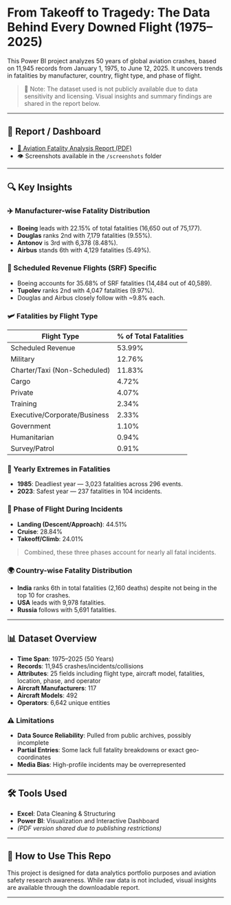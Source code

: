 # From Takeoff to Tragedy: The Data Behind Every Downed Flight (1975–2025)

This Power BI project analyzes 50 years of global aviation crashes, based on 11,945 records from January 1, 1975, to June 12, 2025. It uncovers trends in fatalities by manufacturer, country, flight type, and phase of flight.

> 🚫 Note: The dataset used is not publicly available due to data sensitivity and licensing. Visual insights and summary findings are shared in the report below.

---

## 📄 Report / Dashboard
- [📄 Aviation Fatality Analysis Report (PDF)](Aviation_Fatality_Report.pdf)
- 👁️ Screenshots available in the `/screenshots` folder

---

## 🔍 Key Insights

### ✈️ Manufacturer-wise Fatality Distribution
- **Boeing** leads with 22.15% of total fatalities (16,650 out of 75,177).
- **Douglas** ranks 2nd with 7,179 fatalities (9.55%).
- **Antonov** is 3rd with 6,378 (8.48%).
- **Airbus** stands 6th with 4,129 fatalities (5.49%).

### 🧭 Scheduled Revenue Flights (SRF) Specific
- Boeing accounts for 35.68% of SRF fatalities (14,484 out of 40,589).
- **Tupolev** ranks 2nd with 4,047 fatalities (9.97%).
- Douglas and Airbus closely follow with ~9.8% each.

### 🛩️ Fatalities by Flight Type
| Flight Type                       | % of Total Fatalities |
|----------------------------------|------------------------|
| Scheduled Revenue                | 53.99%                |
| Military                         | 12.76%                |
| Charter/Taxi (Non-Scheduled)     | 11.83%                |
| Cargo                            | 4.72%                 |
| Private                          | 4.07%                 |
| Training                         | 2.34%                 |
| Executive/Corporate/Business     | 2.33%                 |
| Government                       | 1.10%                 |
| Humanitarian                     | 0.94%                 |
| Survey/Patrol                    | 0.91%                 |

### 📅 Yearly Extremes in Fatalities
- **1985**: Deadliest year — 3,023 fatalities across 296 events.
- **2023**: Safest year — 237 fatalities in 104 incidents.

### 🛬 Phase of Flight During Incidents
- **Landing (Descent/Approach)**: 44.51%
- **Cruise**: 28.84%
- **Takeoff/Climb**: 24.01%

> Combined, these three phases account for nearly all fatal incidents.

### 🌍 Country-wise Fatality Distribution
- **India** ranks 6th in total fatalities (2,160 deaths) despite not being in the top 10 for crashes.
- **USA** leads with 9,978 fatalities.
- **Russia** follows with 5,691 fatalities.

---

## 📊 Dataset Overview

- **Time Span**: 1975–2025 (50 Years)
- **Records**: 11,945 crashes/incidents/collisions
- **Attributes**: 25 fields including flight type, aircraft model, fatalities, location, phase, and operator
- **Aircraft Manufacturers**: 117
- **Aircraft Models**: 492
- **Operators**: 6,642 unique entities

### ⚠️ Limitations
- **Data Source Reliability**: Pulled from public archives, possibly incomplete
- **Partial Entries**: Some lack full fatality breakdowns or exact geo-coordinates
- **Media Bias**: High-profile incidents may be overrepresented

---

## 🛠 Tools Used
- **Excel**: Data Cleaning & Structuring
- **Power BI**: Visualization and Interactive Dashboard
- *(PDF version shared due to publishing restrictions)*

---

## 🔗 How to Use This Repo
This project is designed for data analytics portfolio purposes and aviation safety research awareness. While raw data is not included, visual insights are available through the downloadable report.

---

